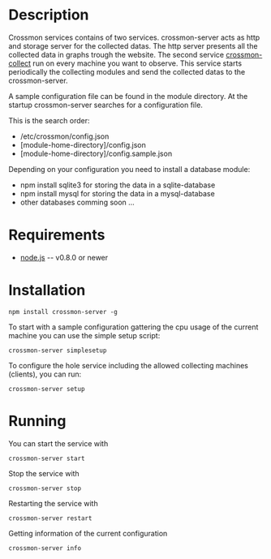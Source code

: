 Description
===========

Crossmon services contains of two services. crossmon-server 
acts as http and storage server for the collected 
datas. The http server presents all the collected data in graphs trough 
the website. The 
second service [crossmon-collect](https://npmjs.org/package/crossmon-collect) 
run on every machine you want to observe. This service starts 
periodically the collecting modules and send the collected 
datas to the crossmon-server.



A sample configuration file can be found in the module directory. 
At the startup crossmon-server searches for a configuration file. 

This is the search order:

* /etc/crossmon/config.json
* [module-home-directory]/config.json
* [module-home-directory]/config.sample.json

Depending on your configuration you need to install a database module:

* npm install sqlite3 for storing the data in a sqlite-database
* npm install mysql for storing the data in a mysql-database
* other databases comming soon ...

Requirements
============

* [node.js](http://nodejs.org/) -- v0.8.0 or newer

Installation
============

    npm install crossmon-server -g

To start with a sample configuration gattering the cpu usage of the current machine you can use the simple setup script:

    crossmon-server simplesetup

To configure the hole service including the allowed collecting machines (clients), you can run:

    crossmon-server setup

Running
=======

You can start the service with

    crossmon-server start

Stop the service with

    crossmon-server stop

Restarting the service with

    crossmon-server restart

Getting information of the current configuration

    crossmon-server info


